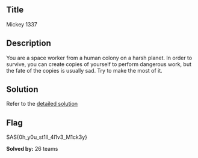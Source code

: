 ## Title
Mickey 1337

## Description
You are a space worker from a human colony on a harsh planet. In order to survive, you can create copies of yourself to perform dangerous work, but the fate of the copies is usually sad. Try to make the most of it.

## Solution
Refer to the [detailed solution](./writeup/)

## Flag
SAS{0h_y0u_st1ll_4l1v3_M1ck3y}

**Solved by:** 26 teams